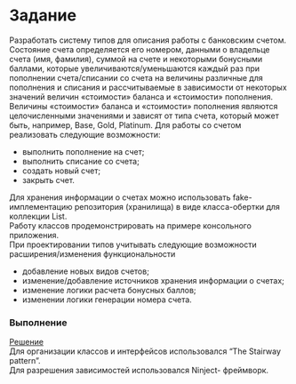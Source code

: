 # Задание
Разработать систему типов для описания работы с банковским счетом. Состояние счета определяется его номером, данными о владельце счета (имя, фамилия), суммой на счете и некоторыми бонусными баллами, которые увеличиваются/уменьшаются каждый раз при пополнении счета/списании со счета на величины различные для пополнения и списания и рассчитываемые в зависимости от некоторых значений величин «стоимости» баланса и «стоимости» пополнения. Величины «стоимости» баланса и «стоимости» пополнения являются целочисленными значениями и зависят от типа счета, который может быть, например,  Base, Gold, Platinum.
Для работы со счетом реализовать следующие возможности: <br>
 - выполнить пополнение на счет;<br>
 - выполнить списание со счета; <br>
 - создать новый счет; <br>
 - закрыть счет. <br>

Для хранения информации о счетах можно использовать fake-имплементацию репозитория (хранилища) в виде класса-обертки для коллекции List<Account>.
<br>
Работу классов продемонстрировать на примере консольного приложения. 
<br>
При проектировании типов учитывать следующие возможности расширения/изменения функциональности<br>
 - добавление новых видов счетов;<br>
 - изменение/добавление источников хранения информации о счетах;<br>
 - изменение логики расчета бонусных баллов;<br>
 - изменении логики генерации номера счета.<br>
### Выполнение
[Решение](https://github.com/ArtemGorodk01/Epam/tree/master/NET.W.2019.Gorodko.09)<br>
Для организации классов и интерфейсов использовался “The Stairway pattern”.<br> 
Для разрешения зависимостей использовался Ninject- фреймворк.
